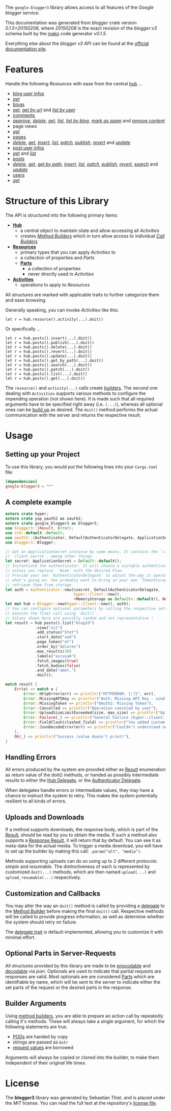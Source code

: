 <!---
DO NOT EDIT !
This file was generated automatically from 'src/mako/api/README.md.mako'
DO NOT EDIT !
-->
The `google-blogger3` library allows access to all features of the *Google blogger* service.

This documentation was generated from *blogger* crate version *0.1.5+20150208*, where *20150208* is the exact revision of the *blogger:v3* schema built by the [mako](http://www.makotemplates.org/) code generator *v0.1.5*.

Everything else about the *blogger* *v3* API can be found at the
[official documentation site](https://developers.google.com/blogger/docs/3.0/getting_started).
# Features

Handle the following *Resources* with ease from the central [hub](http://byron.github.io/google-apis-rs/google-blogger3/struct.Blogger.html) ... 

* [blog user infos](http://byron.github.io/google-apis-rs/google-blogger3/struct.BlogUserInfo.html)
 * [*get*](http://byron.github.io/google-apis-rs/google-blogger3/struct.BlogUserInfoGetCall.html)
* [blogs](http://byron.github.io/google-apis-rs/google-blogger3/struct.Blog.html)
 * [*get*](http://byron.github.io/google-apis-rs/google-blogger3/struct.BlogGetCall.html), [*get by url*](http://byron.github.io/google-apis-rs/google-blogger3/struct.BlogGetByUrlCall.html) and [*list by user*](http://byron.github.io/google-apis-rs/google-blogger3/struct.BlogListByUserCall.html)
* [comments](http://byron.github.io/google-apis-rs/google-blogger3/struct.Comment.html)
 * [*approve*](http://byron.github.io/google-apis-rs/google-blogger3/struct.CommentApproveCall.html), [*delete*](http://byron.github.io/google-apis-rs/google-blogger3/struct.CommentDeleteCall.html), [*get*](http://byron.github.io/google-apis-rs/google-blogger3/struct.CommentGetCall.html), [*list*](http://byron.github.io/google-apis-rs/google-blogger3/struct.CommentListCall.html), [*list by blog*](http://byron.github.io/google-apis-rs/google-blogger3/struct.CommentListByBlogCall.html), [*mark as spam*](http://byron.github.io/google-apis-rs/google-blogger3/struct.CommentMarkAsSpamCall.html) and [*remove content*](http://byron.github.io/google-apis-rs/google-blogger3/struct.CommentRemoveContentCall.html)
* page views
 * [*get*](http://byron.github.io/google-apis-rs/google-blogger3/struct.PageViewGetCall.html)
* [pages](http://byron.github.io/google-apis-rs/google-blogger3/struct.Page.html)
 * [*delete*](http://byron.github.io/google-apis-rs/google-blogger3/struct.PageDeleteCall.html), [*get*](http://byron.github.io/google-apis-rs/google-blogger3/struct.PageGetCall.html), [*insert*](http://byron.github.io/google-apis-rs/google-blogger3/struct.PageInsertCall.html), [*list*](http://byron.github.io/google-apis-rs/google-blogger3/struct.PageListCall.html), [*patch*](http://byron.github.io/google-apis-rs/google-blogger3/struct.PagePatchCall.html), [*publish*](http://byron.github.io/google-apis-rs/google-blogger3/struct.PagePublishCall.html), [*revert*](http://byron.github.io/google-apis-rs/google-blogger3/struct.PageRevertCall.html) and [*update*](http://byron.github.io/google-apis-rs/google-blogger3/struct.PageUpdateCall.html)
* [post user infos](http://byron.github.io/google-apis-rs/google-blogger3/struct.PostUserInfo.html)
 * [*get*](http://byron.github.io/google-apis-rs/google-blogger3/struct.PostUserInfoGetCall.html) and [*list*](http://byron.github.io/google-apis-rs/google-blogger3/struct.PostUserInfoListCall.html)
* [posts](http://byron.github.io/google-apis-rs/google-blogger3/struct.Post.html)
 * [*delete*](http://byron.github.io/google-apis-rs/google-blogger3/struct.PostDeleteCall.html), [*get*](http://byron.github.io/google-apis-rs/google-blogger3/struct.PostGetCall.html), [*get by path*](http://byron.github.io/google-apis-rs/google-blogger3/struct.PostGetByPathCall.html), [*insert*](http://byron.github.io/google-apis-rs/google-blogger3/struct.PostInsertCall.html), [*list*](http://byron.github.io/google-apis-rs/google-blogger3/struct.PostListCall.html), [*patch*](http://byron.github.io/google-apis-rs/google-blogger3/struct.PostPatchCall.html), [*publish*](http://byron.github.io/google-apis-rs/google-blogger3/struct.PostPublishCall.html), [*revert*](http://byron.github.io/google-apis-rs/google-blogger3/struct.PostRevertCall.html), [*search*](http://byron.github.io/google-apis-rs/google-blogger3/struct.PostSearchCall.html) and [*update*](http://byron.github.io/google-apis-rs/google-blogger3/struct.PostUpdateCall.html)
* [users](http://byron.github.io/google-apis-rs/google-blogger3/struct.User.html)
 * [*get*](http://byron.github.io/google-apis-rs/google-blogger3/struct.UserGetCall.html)




# Structure of this Library

The API is structured into the following primary items:

* **[Hub](http://byron.github.io/google-apis-rs/google-blogger3/struct.Blogger.html)**
    * a central object to maintain state and allow accessing all *Activities*
    * creates [*Method Builders*](http://byron.github.io/google-apis-rs/google-blogger3/trait.MethodsBuilder.html) which in turn
      allow access to individual [*Call Builders*](http://byron.github.io/google-apis-rs/google-blogger3/trait.CallBuilder.html)
* **[Resources](http://byron.github.io/google-apis-rs/google-blogger3/trait.Resource.html)**
    * primary types that you can apply *Activities* to
    * a collection of properties and *Parts*
    * **[Parts](http://byron.github.io/google-apis-rs/google-blogger3/trait.Part.html)**
        * a collection of properties
        * never directly used in *Activities*
* **[Activities](http://byron.github.io/google-apis-rs/google-blogger3/trait.CallBuilder.html)**
    * operations to apply to *Resources*

All *structures* are marked with applicable traits to further categorize them and ease browsing.

Generally speaking, you can invoke *Activities* like this:

```Rust,ignore
let r = hub.resource().activity(...).doit()
```

Or specifically ...

```ignore
let r = hub.posts().insert(...).doit()
let r = hub.posts().publish(...).doit()
let r = hub.posts().delete(...).doit()
let r = hub.posts().revert(...).doit()
let r = hub.posts().update(...).doit()
let r = hub.posts().get_by_path(...).doit()
let r = hub.posts().search(...).doit()
let r = hub.posts().patch(...).doit()
let r = hub.posts().list(...).doit()
let r = hub.posts().get(...).doit()
```

The `resource()` and `activity(...)` calls create [builders][builder-pattern]. The second one dealing with `Activities` 
supports various methods to configure the impending operation (not shown here). It is made such that all required arguments have to be 
specified right away (i.e. `(...)`), whereas all optional ones can be [build up][builder-pattern] as desired.
The `doit()` method performs the actual communication with the server and returns the respective result.

# Usage

## Setting up your Project

To use this library, you would put the following lines into your `Cargo.toml` file:

```toml
[dependencies]
google-blogger3 = "*"
```

## A complete example

```Rust
extern crate hyper;
extern crate yup_oauth2 as oauth2;
extern crate google_blogger3 as blogger3;
use blogger3::{Result, Error};
use std::default::Default;
use oauth2::{Authenticator, DefaultAuthenticatorDelegate, ApplicationSecret, MemoryStorage};
use blogger3::Blogger;

// Get an ApplicationSecret instance by some means. It contains the `client_id` and 
// `client_secret`, among other things.
let secret: ApplicationSecret = Default::default();
// Instantiate the authenticator. It will choose a suitable authentication flow for you, 
// unless you replace  `None` with the desired Flow.
// Provide your own `AuthenticatorDelegate` to adjust the way it operates and get feedback about 
// what's going on. You probably want to bring in your own `TokenStorage` to persist tokens and
// retrieve them from storage.
let auth = Authenticator::new(&secret, DefaultAuthenticatorDelegate,
                              hyper::Client::new(),
                              <MemoryStorage as Default>::default(), None);
let mut hub = Blogger::new(hyper::Client::new(), auth);
// You can configure optional parameters by calling the respective setters at will, and
// execute the final call using `doit()`.
// Values shown here are possibly random and not representative !
let result = hub.posts().list("blogId")
             .view("sit")
             .add_status("Stet")
             .start_date("sed")
             .page_token("et")
             .order_by("dolores")
             .max_results(38)
             .labels("accusam")
             .fetch_images(true)
             .fetch_bodies(false)
             .end_date("amet.")
             .doit();

match result {
    Err(e) => match e {
        Error::HttpError(err) => println!("HTTPERROR: {:?}", err),
        Error::MissingAPIKey => println!("Auth: Missing API Key - used if there are no scopes"),
        Error::MissingToken => println!("OAuth2: Missing Token"),
        Error::Cancelled => println!("Operation canceled by user"),
        Error::UploadSizeLimitExceeded(size, max_size) => println!("Upload size too big: {} of {}", size, max_size),
        Error::Failure(_) => println!("General Failure (hyper::client::Response doesn't print)"),
        Error::FieldClash(clashed_field) => println!("You added custom parameter which is part of builder: {:?}", clashed_field),
        Error::JsonDecodeError(err) => println!("Couldn't understand server reply - maybe API needs update: {:?}", err),
    },
    Ok(_) => println!("Success (value doesn't print)"),
}

```
## Handling Errors

All errors produced by the system are provided either as [Result](http://byron.github.io/google-apis-rs/google-blogger3/enum.Result.html) enumeration as return value of 
the doit() methods, or handed as possibly intermediate results to either the 
[Hub Delegate](http://byron.github.io/google-apis-rs/google-blogger3/trait.Delegate.html), or the [Authenticator Delegate](http://byron.github.io/google-apis-rs/google-blogger3/../yup-oauth2/trait.AuthenticatorDelegate.html).

When delegates handle errors or intermediate values, they may have a chance to instruct the system to retry. This 
makes the system potentially resilient to all kinds of errors.

## Uploads and Downloads
If a method supports downloads, the response body, which is part of the [Result](http://byron.github.io/google-apis-rs/google-blogger3/enum.Result.html), should be
read by you to obtain the media.
If such a method also supports a [Response Result](http://byron.github.io/google-apis-rs/google-blogger3/trait.ResponseResult.html), it will return that by default.
You can see it as meta-data for the actual media. To trigger a media download, you will have to set up the builder by making
this call: `.param("alt", "media")`.

Methods supporting uploads can do so using up to 2 different protocols: 
*simple* and *resumable*. The distinctiveness of each is represented by customized 
`doit(...)` methods, which are then named `upload(...)` and `upload_resumable(...)` respectively.

## Customization and Callbacks

You may alter the way an `doit()` method is called by providing a [delegate](http://byron.github.io/google-apis-rs/google-blogger3/trait.Delegate.html) to the 
[Method Builder](http://byron.github.io/google-apis-rs/google-blogger3/trait.CallBuilder.html) before making the final `doit()` call. 
Respective methods will be called to provide progress information, as well as determine whether the system should 
retry on failure.

The [delegate trait](http://byron.github.io/google-apis-rs/google-blogger3/trait.Delegate.html) is default-implemented, allowing you to customize it with minimal effort.

## Optional Parts in Server-Requests

All structures provided by this library are made to be [enocodable](http://byron.github.io/google-apis-rs/google-blogger3/trait.RequestValue.html) and 
[decodable](http://byron.github.io/google-apis-rs/google-blogger3/trait.ResponseResult.html) via *json*. Optionals are used to indicate that partial requests are responses 
are valid.
Most optionals are are considered [Parts](http://byron.github.io/google-apis-rs/google-blogger3/trait.Part.html) which are identifiable by name, which will be sent to 
the server to indicate either the set parts of the request or the desired parts in the response.

## Builder Arguments

Using [method builders](http://byron.github.io/google-apis-rs/google-blogger3/trait.CallBuilder.html), you are able to prepare an action call by repeatedly calling it's methods.
These will always take a single argument, for which the following statements are true.

* [PODs][wiki-pod] are handed by copy
* strings are passed as `&str`
* [request values](http://byron.github.io/google-apis-rs/google-blogger3/trait.RequestValue.html) are borrowed

Arguments will always be copied or cloned into the builder, to make them independent of their original life times.

[wiki-pod]: http://en.wikipedia.org/wiki/Plain_old_data_structure
[builder-pattern]: http://en.wikipedia.org/wiki/Builder_pattern
[google-go-api]: https://github.com/google/google-api-go-client

# License
The **blogger3** library was generated by Sebastian Thiel, and is placed 
under the *MIT* license.
You can read the full text at the repository's [license file][repo-license].

[repo-license]: https://github.com/Byron/google-apis-rs/LICENSE.md
